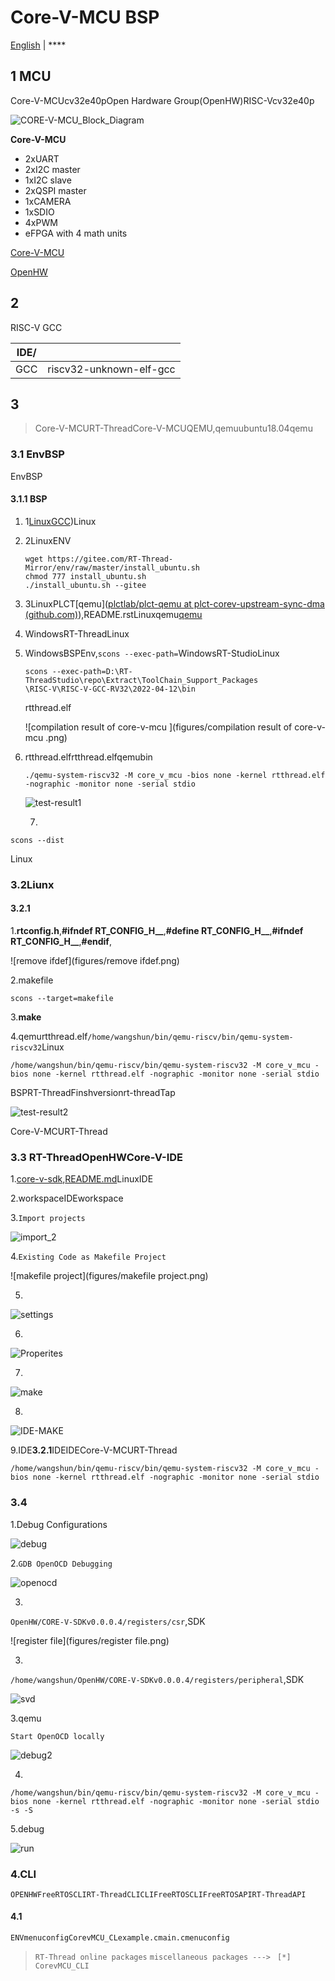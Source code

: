 # Core-V-MCU BSP 

[English](readme_EN.md) | ****

## 1 MCU

Core-V-MCUcv32e40pOpen Hardware Group(OpenHW)RISC-Vcv32e40p

![CORE-V-MCU_Block_Diagram](figures/CORE-V-MCU_Block_Diagram.png)

**Core-V-MCU**

- 2xUART
- 2xI2C master
- 1xI2C slave
- 2xQSPI master
- 1xCAMERA
- 1xSDIO
- 4xPWM
- eFPGA with 4 math units

[Core-V-MCU](https://docs.openhwgroup.org/projects/core-v-mcu/doc-src/overview.html)

[OpenHW](https://www.openhwgroup.org/)

## 2 

 RISC-V GCC 

| IDE/ |               |
| ---------- | ----------------------- |
| GCC        | riscv32-unknown-elf-gcc |

## 3 

>Core-V-MCURT-ThreadCore-V-MCUQEMU,qemuubuntu18.04qemu

### 3.1 EnvBSP

EnvBSP

#### 3.1.1 BSP

1. 1[LinuxGCC](https://github.com/Yaochenger/openhw-/tree/master/toolchain))Linux

2. 2LinuxENV

   ```shell
   wget https://gitee.com/RT-Thread-Mirror/env/raw/master/install_ubuntu.sh
   chmod 777 install_ubuntu.sh
   ./install_ubuntu.sh --gitee
   ```

3. 3LinuxPLCT[qemu]([plctlab/plct-qemu at plct-corev-upstream-sync-dma (github.com)](https://github.com/plctlab/plct-qemu/tree/plct-corev-upstream-sync-dma)),README.rstLinuxqemu[qemu](https://github.com/Yaochenger/openhw-/releases/tag/qemu-linux)

4. WindowsRT-Thread[](https://github.com/RT-Thread/rt-thread/archive/refs/heads/master.zip)Linux

5. WindowsBSPEnv,`scons --exec-path=`WindowsRT-StudioLinux

   ```shell
   scons --exec-path=D:\RT-ThreadStudio\repo\Extract\ToolChain_Support_Packages
   \RISC-V\RISC-V-GCC-RV32\2022-04-12\bin
   ```

    rtthread.elf

   ![compilation result of core-v-mcu ](figures/compilation result of core-v-mcu .png)

6. rtthread.elfrtthread.elfqemubin

   ```shell
   ./qemu-system-riscv32 -M core_v_mcu -bios none -kernel rtthread.elf -nographic -monitor none -serial stdio
   ```

   

   ![test-result1](figures/test-result1.png)

   7. 

```shell
scons --dist
```

Linux

### 3.2Liunx

#### 3.2.1 

1.**rtconfig.h**,**#ifndef RT_CONFIG_H__**,**#define RT_CONFIG_H__**,**#ifndef RT_CONFIG_H__**,**#endif**,

![remove ifdef](figures/remove ifdef.png)

2.makefile

```shell
scons --target=makefile
```

3.**make**

4.qemurtthread.elf`/home/wangshun/bin/qemu-riscv/bin/qemu-system-riscv32`Linux

```shell
/home/wangshun/bin/qemu-riscv/bin/qemu-system-riscv32 -M core_v_mcu -bios none -kernel rtthread.elf -nographic -monitor none -serial stdio
```

BSPRT-ThreadFinshversionrt-threadTap

![test-result2](figures/test-result2.png)

Core-V-MCURT-Thread

### 3.3 RT-ThreadOpenHWCore-V-IDE

1.[core-v-sdk](https://github.com/openhwgroup/core-v-sdk),[README.md](https://github.com/openhwgroup/core-v-sdk#readme)LinuxIDE

2.workspaceIDEworkspace

3.`Import projects `

![import_2](figures/import_2.png)

4.`Existing Code as Makefile Project`

![makefile project](figures/makefile project.png)

5.

![settings](figures/settings.png)

6.

![Properites](figures/Properites.png)

7.

![make](figures/make.png)

8.

![IDE-MAKE](figures/IDE-MAKE.png)

9.IDE**3.2.1**IDEIDECore-V-MCURT-Thread

```shell
/home/wangshun/bin/qemu-riscv/bin/qemu-system-riscv32 -M core_v_mcu -bios none -kernel rtthread.elf -nographic -monitor none -serial stdio
```

### 3.4

1.Debug Configurations 

![debug](figures/debug.png)

2.`GDB OpenOCD Debugging`

![openocd](figures/openocd.png)

3.

`OpenHW/CORE-V-SDKv0.0.0.4/registers/csr`,SDK

![register file](figures/register file.png)

3.

`/home/wangshun/OpenHW/CORE-V-SDKv0.0.0.4/registers/peripheral`,SDK

![svd](figures/svd.png)

3.qemu

`Start OpenOCD locally`

![debug2](figures/debug2.png)

4.

```shell
/home/wangshun/bin/qemu-riscv/bin/qemu-system-riscv32 -M core_v_mcu -bios none -kernel rtthread.elf -nographic -monitor none -serial stdio -s -S
```

5.debug

 ![run](figures/run.png)

### 4.CLI

	OPENHWFreeRTOSCLIRT-ThreadCLICLIFreeRTOSCLIFreeRTOSAPIRT-ThreadAPI

#### 4.1

	ENVmenuconfigCorevMCU_CLexample.cmain.cmenuconfig

> `RT-Thread online packages`
>     `miscellaneous packages --->`
>        ` [*] CorevMCU_CLI`

